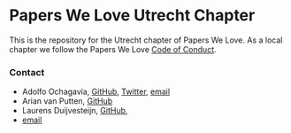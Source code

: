 Papers We Love Utrecht Chapter
==============================

This is the repository for the Utrecht chapter of Papers We Love. As a local chapter we follow the Papers We Love [Code of Conduct](https://github.com/papers-we-love/utrecht/blob/master/code-of-conduct.md).

### Contact

* Adolfo Ochagavía, [GitHub](https://github.com/aochagavia), [Twitter](https://twitter.com/aochagavia), [email](mailto:aochagavia92@gmail.com)
* Arian van Putten, [GitHub](https://github.com/arianvp)
* Laurens Duijvesteijn, [GitHub](https://github.com/duijf),
* [email](mailto:l.duijvesteijn@gmail.com)
